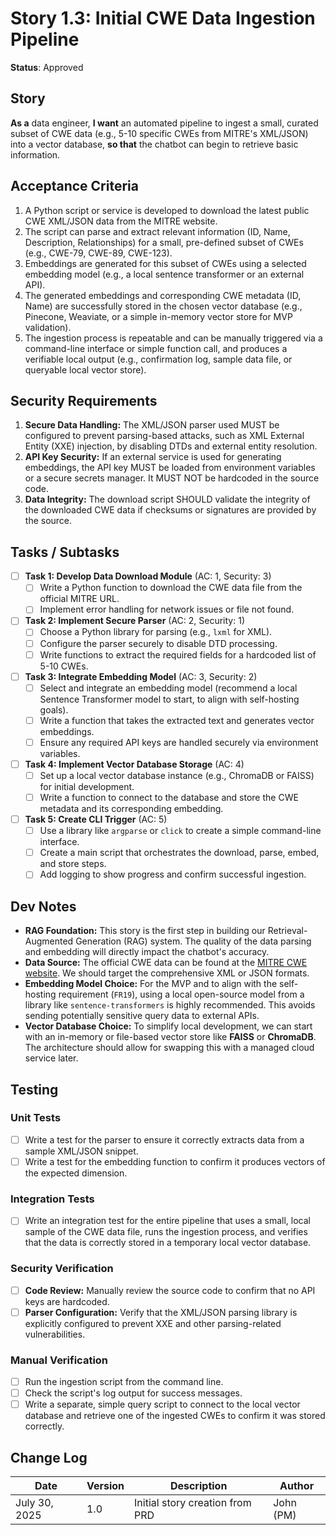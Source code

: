# Story 1.3: Initial CWE Data Ingestion Pipeline

**Status**: Approved

## Story

**As a** data engineer,
**I want** an automated pipeline to ingest a small, curated subset of CWE data (e.g., 5-10 specific CWEs from MITRE's XML/JSON) into a vector database,
**so that** the chatbot can begin to retrieve basic information.

## Acceptance Criteria

1.  A Python script or service is developed to download the latest public CWE XML/JSON data from the MITRE website.
2.  The script can parse and extract relevant information (ID, Name, Description, Relationships) for a small, pre-defined subset of CWEs (e.g., CWE-79, CWE-89, CWE-123).
3.  Embeddings are generated for this subset of CWEs using a selected embedding model (e.g., a local sentence transformer or an external API).
4.  The generated embeddings and corresponding CWE metadata (ID, Name) are successfully stored in the chosen vector database (e.g., Pinecone, Weaviate, or a simple in-memory vector store for MVP validation).
5.  The ingestion process is repeatable and can be manually triggered via a command-line interface or simple function call, and produces a verifiable local output (e.g., confirmation log, sample data file, or queryable local vector store).

## Security Requirements

1.  **Secure Data Handling:** The XML/JSON parser used MUST be configured to prevent parsing-based attacks, such as XML External Entity (XXE) injection, by disabling DTDs and external entity resolution.
2.  **API Key Security:** If an external service is used for generating embeddings, the API key MUST be loaded from environment variables or a secure secrets manager. It MUST NOT be hardcoded in the source code.
3.  **Data Integrity:** The download script SHOULD validate the integrity of the downloaded CWE data if checksums or signatures are provided by the source.

## Tasks / Subtasks

-   [ ] **Task 1: Develop Data Download Module** (AC: 1, Security: 3)
    -   [ ] Write a Python function to download the CWE data file from the official MITRE URL.
    -   [ ] Implement error handling for network issues or file not found.
-   [ ] **Task 2: Implement Secure Parser** (AC: 2, Security: 1)
    -   [ ] Choose a Python library for parsing (e.g., `lxml` for XML).
    -   [ ] Configure the parser securely to disable DTD processing.
    -   [ ] Write functions to extract the required fields for a hardcoded list of 5-10 CWEs.
-   [ ] **Task 3: Integrate Embedding Model** (AC: 3, Security: 2)
    -   [ ] Select and integrate an embedding model (recommend a local Sentence Transformer model to start, to align with self-hosting goals).
    -   [ ] Write a function that takes the extracted text and generates vector embeddings.
    -   [ ] Ensure any required API keys are handled securely via environment variables.
-   [ ] **Task 4: Implement Vector Database Storage** (AC: 4)
    -   [ ] Set up a local vector database instance (e.g., ChromaDB or FAISS) for initial development.
    -   [ ] Write a function to connect to the database and store the CWE metadata and its corresponding embedding.
-   [ ] **Task 5: Create CLI Trigger** (AC: 5)
    -   [ ] Use a library like `argparse` or `click` to create a simple command-line interface.
    -   [ ] Create a main script that orchestrates the download, parse, embed, and store steps.
    -   [ ] Add logging to show progress and confirm successful ingestion.

## Dev Notes

* **RAG Foundation:** This story is the first step in building our Retrieval-Augmented Generation (RAG) system. The quality of the data parsing and embedding will directly impact the chatbot's accuracy.
* **Data Source:** The official CWE data can be found at the [MITRE CWE website](https://cwe.mitre.org/data/downloads.html). We should target the comprehensive XML or JSON formats.
* **Embedding Model Choice:** For the MVP and to align with the self-hosting requirement (`FR19`), using a local open-source model from a library like `sentence-transformers` is highly recommended. This avoids sending potentially sensitive query data to external APIs.
* **Vector Database Choice:** To simplify local development, we can start with an in-memory or file-based vector store like **FAISS** or **ChromaDB**. The architecture should allow for swapping this with a managed cloud service later.

## Testing

### Unit Tests

-   [ ] Write a test for the parser to ensure it correctly extracts data from a sample XML/JSON snippet.
-   [ ] Write a test for the embedding function to confirm it produces vectors of the expected dimension.

### Integration Tests

-   [ ] Write an integration test for the entire pipeline that uses a small, local sample of the CWE data file, runs the ingestion process, and verifies that the data is correctly stored in a temporary local vector database.

### Security Verification

-   [ ] **Code Review:** Manually review the source code to confirm that no API keys are hardcoded.
-   [ ] **Parser Configuration:** Verify that the XML/JSON parsing library is explicitly configured to prevent XXE and other parsing-related vulnerabilities.

### Manual Verification

-   [ ] Run the ingestion script from the command line.
-   [ ] Check the script's log output for success messages.
-   [ ] Write a separate, simple query script to connect to the local vector database and retrieve one of the ingested CWEs to confirm it was stored correctly.

## Change Log

| Date          | Version | Description                   | Author      |
|---------------|---------|-------------------------------|-------------|
| July 30, 2025 | 1.0     | Initial story creation from PRD | John (PM)   |